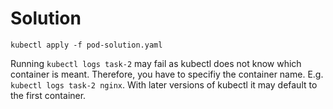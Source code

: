 # Solution

`kubectl apply -f pod-solution.yaml`

Running `kubectl logs task-2` may fail as kubectl does not know which container is meant. Therefore, you have to specifiy the container name. E.g. `kubectl logs task-2 nginx`. With later versions of kubectl it may default to the first container.